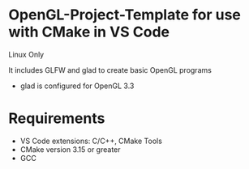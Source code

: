 # OpenGL-Project-Template for use with CMake in VS Code 
Linux Only

It includes GLFW and glad to create basic OpenGL programs
- glad is configured for OpenGL 3.3

# Requirements
- VS Code extensions: C/C++, CMake Tools
- CMake version 3.15 or greater
- GCC
